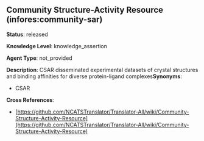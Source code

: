 [//]: # (DO NOT MANUALLY EDIT THIS FILE. IT IS GENERATED FROM A TEMPLATE.)

## Community Structure-Activity Resource (infores:community-sar)

**Status**: released
  
**Knowledge Level**: knowledge_assertion
  
**Agent Type**: not_provided

**Description**: CSAR disseminated experimental datasets of crystal structures and binding affinities for diverse protein-ligand complexes**Synonyms**:

- CSAR

**Cross References**:

- [https://github.com/NCATSTranslator/Translator-All/wiki/Community-Structure-Activity-Resource](https://github.com/NCATSTranslator/Translator-All/wiki/Community-Structure-Activity-Resource)

